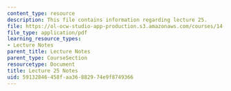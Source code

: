 ```yaml
---
content_type: resource
description: This file contains information regarding lecture 25.
file: https://ol-ocw-studio-app-production.s3.amazonaws.com/courses/14-581-international-economics-i-spring-2013/59132846458faa36882974e9f8749366_MIT14_581S13_classnotes25.pdf
file_type: application/pdf
learning_resource_types:
- Lecture Notes
parent_title: Lecture Notes
parent_type: CourseSection
resourcetype: Document
title: Lecture 25 Notes
uid: 59132846-458f-aa36-8829-74e9f8749366
---
```

